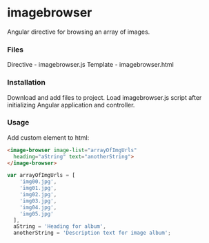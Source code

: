 # imagebrowser
Angular directive for browsing an array of images.

### Files
Directive - imagebrowser.js
Template - imagebrowser.html

### Installation
Download and add files to project.
Load imagebrowser.js script after initializing Angular application and controller.

### Usage
Add custom element to html:
```html
<image-browser image-list="arrayOfImgUrls" 
  heading="aString" text="anotherString">            
</image-browser>
```
```javascript
var arrayOfImgUrls = [
    'img00.jpg',
    'img01.jpg',
    'img02.jpg',
    'img03.jpg',
    'img04.jpg',
    'img05.jpg'
  ],
  aString = 'Heading for album',
  anotherString = 'Description text for image album';
```

